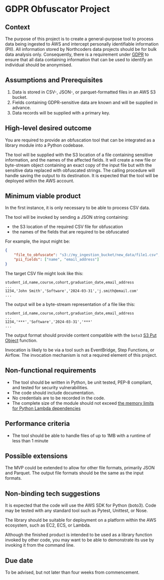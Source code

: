 # GDPR Obfuscator Project


## Context
The purpose of this project is to create a general-purpose tool to process data being ingested to AWS and
intercept personally identifiable information (PII). All information stored by Northcoders data projects should be for bulk data analysis only. Consequently, there is a requirement under [GDPR](https://ico.org.uk/media/for-organisations/guide-to-data-protection/guide-to-the-general-data-protection-regulation-gdpr-1-1.pdf) to ensure that all data containing information that can be used to identify an individual should be anonymised. 

## Assumptions and Prerequisites
1. Data is stored in CSV-, JSON-, or parquet-formatted files in an AWS S3 bucket.
2. Fields containing GDPR-sensitive data are known and will be supplied in advance.
3. Data records will be supplied with a primary key.

## High-level desired outcome
You are required to provide an obfuscation tool that can be integrated as a library module into a Python codebase.

The tool will be supplied with the S3 location of a file containing sensitive information, and
the names of the affected fields. It will create a new file or byte-stream object containing an 
exact copy of the input file
but with the sensitive data replaced with obfuscated strings. The calling procedure will handle saving the 
output to its destination. 
It is expected that the tool will be deployed within the AWS account.

## Minimum viable product
In the first instance, it is only necessary to be able to process CSV data.

The tool will be invoked by sending a JSON string containing:
- the S3 location of the required CSV file for obfuscation
- the names of the fields that are required to be obfuscated


For example, the input might be:
```json
{
    "file_to_obfuscate": "s3://my_ingestion_bucket/new_data/file1.csv",
    "pii_fields": ["name", "email_address"]
}
```

The target CSV file might look like this:
```csv
student_id,name,course,cohort,graduation_date,email_address
...
1234,'John Smith','Software','2024-03-31','j.smith@email.com'
...
```

The output will be a byte-stream representation of a file like this:
```csv
student_id,name,course,cohort,graduation_date,email_address
...
1234,'***','Software','2024-03-31','***'
...
```

The output format should provide content compatible with the `boto3` [S3 Put Object](https://boto3.amazonaws.com/v1/documentation/api/latest/reference/services/s3/client/put_object.html) function.

Invocation is likely to be via a tool such as EventBridge, Step Functions, or Airflow. The invocation mechanism
is not a required element of this project.



## Non-functional requirements
- The tool should be written in Python, be unit tested, PEP-8 compliant, and tested for security vulnerabilities.
- The code should include documentation.
- No credentials are to be recorded in the code.
- The complete size of the module should not exceed [the memory limits for Python Lambda dependencies](https://docs.aws.amazon.com/lambda/latest/dg/gettingstarted-package.html)


## Performance criteria
- The tool should be able to handle files of up to 1MB with a runtime of less than 1 minute


## Possible extensions
The MVP could be extended to allow for other file formats, primarily JSON and Parquet. The output file formats should be the same as the input formats.


## Non-binding tech suggestions
It is expected that the code will use the AWS SDK for Python (boto3). Code may be tested with any standard tool
such as Pytest, Unittest, or Nose.

The library should be suitable for deployment on a platform within the AWS ecosystem, such as EC2, ECS, or Lambda.

Although the finished product is intended to be used as a library function invoked by other code, you may
want to be able to demonstrate its use by invoking it from the command line.


## Due date
To be advised, but not later than four weeks from commencement.